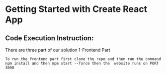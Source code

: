 # Getting Started with Create React App

## Code Execution Instruction:
  There are three part of our solution
  1-Frontend Part
  
    To run the frontend part first clone the repo and then run the command npm install and then npm start --force then the  website runs on PORT 3000 
    

